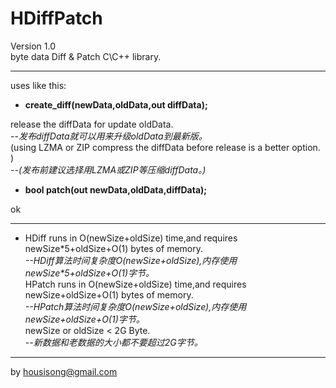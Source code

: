 HDiffPatch
================
Version 1.0  
byte data Diff & Patch  C\C++ library.  

---
uses like this:

*  **create_diff(newData,oldData,out diffData);**
  
  release the diffData for update oldData.  
  *--发布diffData就可以用来升级oldData到最新版。*  
  (using LZMA or ZIP compress the diffData before release is a better option. )  
  *--(发布前建议选择用LZMA或ZIP等压缩diffData。)*  
  
*  **bool patch(out newData,oldData,diffData);**
  
  ok  
  
---
*  
    HDiff runs in O(newSize+oldSize) time,and requires newSize*5+oldSize+O(1) bytes of memory.  
    *--HDiff算法时间复杂度O(newSize+oldSize),内存使用newSize\*5+oldSize+O(1)字节。*  
    HPatch runs in O(newSize+oldSize) time,and requires newSize+oldSize+O(1) bytes of memory.  
    *--HPatch算法时间复杂度O(newSize+oldSize),内存使用newSize+oldSize+O(1)字节。*  
    newSize or oldSize < 2G Byte.  
    *--新数据和老数据的大小都不要超过2G字节。*  
  
---
by housisong@gmail.com  

